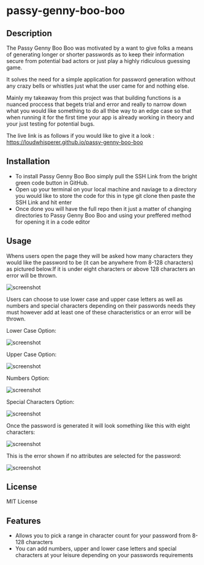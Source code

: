 # passy-genny-boo-boo

## Description
The Passy Genny Boo Boo was motivated by a want to give folks a means of generating longer or shorter passwords as to keep their information secure from potential bad actors or just play a highly ridiculous guessing game.

It solves the need for a simple application for password generation without any crazy bells or whistles just what the user came for and nothing else.

Mainly my takeaway from this project was that building functions is a nuanced proccess that begets trial and error and really to narrow down what you would like something to do all thbe way to an edge case so that when running it for the first time your app is already working in theory and your just testing for potential bugs.

The live link is as follows if you would like to give it a look : https://loudwhisperer.github.io/passy-genny-boo-boo
## Installation
- To install Passy Genny Boo Boo simply pull the SSH Link from the bright green code button in GitHub.
- Open up your terminal on your local machine and naviage to a directory you would like to store the code for this in type git clone then paste the SSH Link and hit enter
- Once done you will have the full repo then it just a matter of changing directories to Passy Genny Boo Boo and using your preffered method for opening it in a code editor
## Usage
Whens users open the page they will be asked how many characters they would like the password to be (it can be anywhere from 8-128 characters) as pictured below.If it is under eight characters or above 128 characters an error will be thrown.

![screenshot](/assets/images/define-characters.png)

Users can choose to use lower case and upper case letters as well as numbers and special characters depending on their passwords needs they must however add at least one of these characteristics or an error will be thrown.

Lower Case Option:

![screenshot](/assets/images/lower-case.png)

Upper Case Option:

![screenshot](/assets/images/upper-case.png)

Numbers Option:

![screenshot](/assets/images/numbers.png)

Special Characters Option:

![screenshot](/assets/images/special.png)

Once the password is generated it will look something like this with eight characters:

![screenshot](/assets/images/password.png)

This is the error shown if no attributes are selected for the password:

![screenshot](/assets/images/no-password.png)

## License
MIT License
## Features
- Allows you to pick a range in character count for your password from 8-128 characters
- You can add numbers, upper and lower case letters and special characters at your leisure depending on your passwords requirements